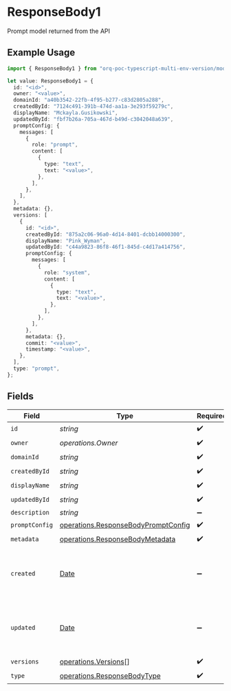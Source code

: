 # ResponseBody1

Prompt model returned from the API

## Example Usage

```typescript
import { ResponseBody1 } from "orq-poc-typescript-multi-env-version/models/operations";

let value: ResponseBody1 = {
  id: "<id>",
  owner: "<value>",
  domainId: "a40b3542-22fb-4f95-b277-c83d2805a288",
  createdById: "7124c491-391b-474d-aa1a-3e293f59279c",
  displayName: "Mckayla.Gusikowski",
  updatedById: "fbf7b26a-705a-467d-b49d-c3042048a639",
  promptConfig: {
    messages: [
      {
        role: "prompt",
        content: [
          {
            type: "text",
            text: "<value>",
          },
        ],
      },
    ],
  },
  metadata: {},
  versions: [
    {
      id: "<id>",
      createdById: "875a2c06-96a0-4d14-8401-dcbb14000300",
      displayName: "Pink_Wyman",
      updatedById: "c44a9823-86f8-46f1-845d-c4d17a414756",
      promptConfig: {
        messages: [
          {
            role: "system",
            content: [
              {
                type: "text",
                text: "<value>",
              },
            ],
          },
        ],
      },
      metadata: {},
      commit: "<value>",
      timestamp: "<value>",
    },
  ],
  type: "prompt",
};
```

## Fields

| Field                                                                                         | Type                                                                                          | Required                                                                                      | Description                                                                                   |
| --------------------------------------------------------------------------------------------- | --------------------------------------------------------------------------------------------- | --------------------------------------------------------------------------------------------- | --------------------------------------------------------------------------------------------- |
| `id`                                                                                          | *string*                                                                                      | :heavy_check_mark:                                                                            | N/A                                                                                           |
| `owner`                                                                                       | *operations.Owner*                                                                            | :heavy_check_mark:                                                                            | N/A                                                                                           |
| `domainId`                                                                                    | *string*                                                                                      | :heavy_check_mark:                                                                            | N/A                                                                                           |
| `createdById`                                                                                 | *string*                                                                                      | :heavy_check_mark:                                                                            | N/A                                                                                           |
| `displayName`                                                                                 | *string*                                                                                      | :heavy_check_mark:                                                                            | N/A                                                                                           |
| `updatedById`                                                                                 | *string*                                                                                      | :heavy_check_mark:                                                                            | N/A                                                                                           |
| `description`                                                                                 | *string*                                                                                      | :heavy_minus_sign:                                                                            | N/A                                                                                           |
| `promptConfig`                                                                                | [operations.ResponseBodyPromptConfig](../../models/operations/responsebodypromptconfig.md)    | :heavy_check_mark:                                                                            | N/A                                                                                           |
| `metadata`                                                                                    | [operations.ResponseBodyMetadata](../../models/operations/responsebodymetadata.md)            | :heavy_check_mark:                                                                            | N/A                                                                                           |
| `created`                                                                                     | [Date](https://developer.mozilla.org/en-US/docs/Web/JavaScript/Reference/Global_Objects/Date) | :heavy_minus_sign:                                                                            | The date and time the resource was created                                                    |
| `updated`                                                                                     | [Date](https://developer.mozilla.org/en-US/docs/Web/JavaScript/Reference/Global_Objects/Date) | :heavy_minus_sign:                                                                            | The date and time the resource was last updated                                               |
| `versions`                                                                                    | [operations.Versions](../../models/operations/versions.md)[]                                  | :heavy_check_mark:                                                                            | N/A                                                                                           |
| `type`                                                                                        | [operations.ResponseBodyType](../../models/operations/responsebodytype.md)                    | :heavy_check_mark:                                                                            | N/A                                                                                           |